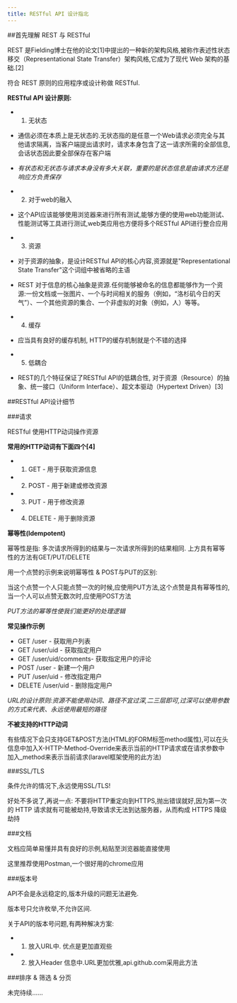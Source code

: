 ```yaml
---
title: RESTful API 设计指北
---
```


##首先理解 REST 与 RESTful

REST 是Fielding博士在他的论文[1]中提出的一种新的架构风格,被称作表述性状态移交（Representational State Transfer）架构风格,它成为了现代 Web 架构的基础.[2]

符合 REST 原则的应用程序或设计称做 RESTful.

**RESTful API 设计原则:**

- 1. 无状态

 - 通信必须在本质上是无状态的.无状态指的是任意一个Web请求必须完全与其他请求隔离，当客户端提出请求时，请求本身包含了这一请求所需的全部信息,会话状态因此要全部保存在客户端

 - *有状态和无状态与请求本身没有多大关联，重要的是状态信息是由请求方还是响应方负责保存*

- 2. 对于web的融入

 - 这个API应该能够使用浏览器来进行所有测试,能够方便的使用web功能测试、性能测试等工具进行测试,web类应用也方便将多个RESTful API进行整合应用

- 3. 资源

 - 对于资源的抽象，是设计RESTful API的核心内容,资源就是"Representational State Transfer"这个词组中被省略的主语

 - REST 对于信息的核心抽象是资源.任何能够被命名的信息都能够作为一个资源:一份文档或一张图片、一个与时间相关的服务（例如，“洛杉矶今日的天气”）、一个其他资源的集合、一个非虚拟的对象（例如，人）等等。

- 4. 缓存

 - 应当具有良好的缓存机制, HTTP的缓存机制就是个不错的选择

- 5. 低耦合

 - REST的几个特征保证了RESTful API的低耦合性, 对于资源（Resource）的抽象、统一接口（Uniform Interface）、超文本驱动（Hypertext Driven）[3]

##RESTful API设计细节

###请求

RESTful 使用HTTP动词操作资源

**常用的HTTP动词有下面四个[4]**

- 1. GET - 用于获取资源信息
- 2. POST - 用于新建或修改资源
- 3. PUT - 用于修改资源
- 4. DELETE - 用于删除资源

**幂等性(Idempotent)**

幂等性是指: 多次请求所得到的结果与一次请求所得到的结果相同. 上方具有幂等性的方法有GET/PUT/DELETE

用一个点赞的示例来说明幂等性 & POST与PUT的区别:

当这个点赞一个人只能点赞一次的时候,应使用PUT方法,这个点赞是具有幂等性的,当一个人可以点赞无数次时,应使用POST方法

*PUT方法的幂等性使我们能更好的处理逻辑*

**常见操作示例**

- GET /user - 获取用户列表
- GET /user/uid - 获取指定用户
- GET /user/uid/comments- 获取指定用户的评论
- POST /user - 新建一个用户
- PUT /user/uid - 修改指定用户
- DELETE /user/uid - 删除指定用户

*URL的设计原则:资源不能使用动词、路径不宜过深,二三层即可,过深可以使用参数的方式来代表、永远使用最短的路径*

**不被支持的HTTP动词**

有些情况下会只支持GET&POST方法(HTML的FORM标签method属性),可以在头信息中加入X-HTTP-Method-Override来表示当前的HTTP请求或在请求参数中加入_method来表示当前请求(laravel框架使用的此方法)

###SSL/TLS

条件允许的情况下,永远使用SSL/TLS!

好处不多说了,再说一点: 不要将HTTP重定向到HTTPS,抛出错误就好,因为第一次的 HTTP 请求就有可能被劫持,导致请求无法到达服务器，从而构成 HTTPS 降级劫持

###文档

文档应简单易懂并具有良好的示例,粘贴至浏览器能直接使用

这里推荐使用Postman,一个很好用的chrome应用

###版本号

API不会是永远稳定的,版本升级的问题无法避免.

版本号只允许枚举,不允许区间.

关于API的版本号问题,有两种解决方案:

- 1. 放入URL中. 优点是更加直观些
- 2. 放入Header 信息中.URL更加优雅,api.github.com采用此方法

###排序 & 筛选 & 分页

未完待续......


